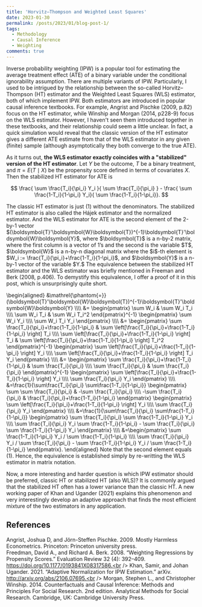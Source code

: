 ```yaml
---
title: 'Horvitz–Thompson and Weighted Least Squares'
date: 2023-01-30
permalink: /posts/2023/01/blog-post-1/
tags:
  - Methodology
  - Causal Inference
  - Weighting
comments: true
---
```



Inverse probability weighting (IPW) is a popular tool for estimating the average treatment effect (ATE) of a binary variable under the conditional ignorability assumption. There are multiple variants of IPW. Particularly, I used to be intrigued by the relationship between the so-called Horvitz–Thompson (HT) estimator and the Weighted Least Squares (WLS) estimator, both of which implement IPW. Both estimators are introduced in popular causal inference textbooks. For example, Angrist and Pischke (2009, p.82) focus on the HT estimator, while Winship and Morgan (2014, p228-9) focus on the WLS estimator. However, I haven't seen them introduced together in these textbooks, and their relationship could seem a little unclear. In fact, a quick simulation would reveal that the classic version of the HT estimator gives a different ATE estimate from that of the WLS estimator in any given (finite) sample (although asymptotically they both converge to the true ATE). 

As it turns out, **the WLS estimator exactly coincides with a "stabilized" version of the HT estimator**. Let $Y$ be the outcome, $T$ be a binary treatment, and $\pi=E(T \mid X)$ be the propensity score defined in terms of covariates $X$. Then the stabilized HT estimator for ATE is 
<p style="text-align: center;">$$ \frac{ \sum  \frac{T_i}{\pi_i} Y_i }{  \sum \frac{T_i}{\pi_i} } - \frac{ \sum \frac{1-T_i}{1-\pi_i} Y_i}{ \sum \frac{1-T_i}{1-\pi_i}}. $$</p>
The classic HT estimator is just (1) without the denominators. The stabilized HT estimator is also called the Hájek estimator and the normalized estimator. And the WLS estimator for ATE is the second element of the 2-by-1 vector $(\boldsymbol{T}'\boldsymbol{W}\boldsymbol{T})^{-1}\boldsymbol{T}'\boldsymbol{W}\boldsymbol{Y}$, where $\boldsymbol{T}$ is a n-by-2 matrix, where the first column is a vector of 1’s and the second is the variable $T$, $\boldsymbol{W}$ is a n-by-n diagonal matrix where the $i$-th element is $W_i := \frac{T_i}{\pi_i}+\frac{1-T_i}{1-\pi_i}$, and $\boldsymbol{Y}$ is a n-by-1 vector of the variable $Y.$ The equivalence between the stabilized HT estimator and the WLS estimator was briefly mentioned in Freeman and Berk (2008, p.406). To demystify this equivalence, I offer a proof of it in this post, which is unsurprisingly quite short. 

\begin{aligned}
&\mathrel{\phantom{=}}(\boldsymbol{T}'\boldsymbol{W}\boldsymbol{T})^{-1}\boldsymbol{T}'\boldsymbol{W}\boldsymbol{Y} \\\\\\\\
&= \begin{pmatrix}
\sum W_i & \sum W_i T_i \\\\\\\\
\sum W_i T_i & \sum W_i T_i^2
\end{pmatrix}^{-1} 
\begin{pmatrix}
\sum W_i Y_i \\\\\\\\
\sum W_i T_i Y_i
\end{pmatrix} \\\\\\\\
&= \begin{pmatrix}
\sum \frac{T_i}{\pi_i}+\frac{1-T_i}{1-\pi_i} & \sum \left[\frac{T_i}{\pi_i}+\frac{1-T_i}{1-\pi_i} \right] T_i \\\\\\\\
\sum \left[\frac{T_i}{\pi_i}+\frac{1-T_i}{1-\pi_i} \right] T_i & \sum \left[\frac{T_i}{\pi_i}+\frac{1-T_i}{1-\pi_i} \right] T_i^2
\end{pmatrix}^{-1} 
\begin{pmatrix}
\sum \left[\frac{T_i}{\pi_i}+\frac{1-T_i}{1-\pi_i} \right] Y_i \\\\\\\\
\sum \left[\frac{T_i}{\pi_i}+\frac{1-T_i}{1-\pi_i} \right] T_i Y_i
\end{pmatrix} \\\\\\\\
&= \begin{pmatrix}
\sum \frac{T_i}{\pi_i}+\frac{1-T_i}{1-\pi_i} & \sum \frac{T_i}{\pi_i} \\\\\\\\
\sum \frac{T_i}{\pi_i} & \sum \frac{T_i}{\pi_i}
\end{pmatrix}^{-1} 
\begin{pmatrix}
\sum \left[\frac{T_i}{\pi_i}+\frac{1-T_i}{1-\pi_i} \right] Y_i \\\\\\\\
\sum \frac{T_i}{\pi_i} Y_i
\end{pmatrix} \\\\\\\\
&=\frac{1}{\sum\frac{T_i}{\pi_i} \sum\frac{1-T_i}{1-\pi_i}} 
\begin{pmatrix}
\sum \sum \frac{T_i}{\pi_i} & -\sum \frac{T_i}{\pi_i} \\\\\\\\
-\sum \frac{T_i}{\pi_i} & \frac{T_i}{\pi_i}+\frac{1-T_i}{1-\pi_i} 
\end{pmatrix}
\begin{pmatrix}
\sum \left[\frac{T_i}{\pi_i}+\frac{1-T_i}{1-\pi_i} \right] Y_i \\\\\\\\
\sum \frac{T_i}{\pi_i} Y_i
\end{pmatrix} \\\\\\\\
&=\frac{1}{\sum\frac{T_i}{\pi_i} \sum\frac{1-T_i}{1-\pi_i}} 
\begin{pmatrix}
\sum \frac{T_i}{\pi_i} \sum \frac{1-T_i}{1-\pi_i} Y_i \\\\\\\\
\sum \frac{T_i}{\pi_i} Y_i \sum \frac{1-T_i}{1-\pi_i} - \sum \frac{T_i}{\pi_i} \sum \frac{1-T_i}{1-\pi_i} Y_i 
\end{pmatrix} \\\\\\\\
&=\begin{pmatrix}
\sum \frac{1-T_i}{1-\pi_i} Y_i / \sum \frac{1-T_i}{1-\pi_i} \\\\\\\\
\sum \frac{T_i}{\pi_i} Y_i / \sum \frac{T_i}{\pi_i} - \sum \frac{1-T_i}{1-\pi_i} Y_i / \sum \frac{1-T_i}{1-\pi_i} 
\end{pmatrix}.
\end{aligned}
Note that the second element equals (1). Hence, the equivalence is established simply by re-writting the WLS estimator in matrix notation. 

Now, a more interesting and harder question is which IPW estimator should be preferred, classic HT or stabilized HT (also WLS)? It is commonly argued that the stabilized HT often has a lower variance than the classic HT. A new working paper of Khan and Ugander (2021) explains this phenomenon and very interestingly develop an adaptive approach that finds the most efficient mixture of the two estimators in any application. 

## References
Angrist, Joshua D, and Jörn-Steffen Pischke. 2009. Mostly Harmless Econometrics. Princeton: Princeton university press.<br />
Freedman, David A., and Richard A. Berk. 2008. “Weighting Regressions by Propensity Scores.” Evaluation Review 32 (4): 392–409. https://doi.org/10.1177/0193841X08317586.<br />
Khan, Samir, and Johan Ugander. 2021. “Adaptive Normalization for IPW Estimation.” arXiv. http://arxiv.org/abs/2106.07695.<br />
Morgan, Stephen L., and Christopher Winship. 2014. Counterfactuals and Causal Inference: Methods and Principles For Social Research. 2nd edition. Analytical Methods for Social Research. Cambridge, UK: Cambridge University Press.
